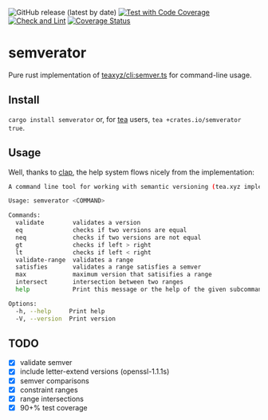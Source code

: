 ![GitHub release (latest by date)](https://img.shields.io/github/v/release/jhheider/semverator)
[![Test with Code Coverage](https://github.com/jhheider/semverator/actions/workflows/test.yml/badge.svg)](https://github.com/jhheider/semverator/actions/workflows/test.yml)
[![Check and Lint](https://github.com/jhheider/semverator/actions/workflows/check-and-lint.yaml/badge.svg)](https://github.com/jhheider/semverator/actions/workflows/check-and-lint.yaml)
[![Coverage Status](https://coveralls.io/repos/github/jhheider/semverator/badge.svg?branch=main)](https://coveralls.io/github/jhheider/semverator?branch=main)

# semverator

Pure rust implementation of [teaxyz/cli:semver.ts](https://github.com/teaxyz/cli/blob/main/src/utils/semver.ts) for command-line usage.

## Install

`cargo install semverator` or, for [tea](https://tea.xyz) users, `tea +crates.io/semverator true`.

## Usage

Well, thanks to [clap](https://github.com/clap-rs/clap), the help system flows nicely from the implementation:

```sh
A command line tool for working with semantic versioning (tea.xyz implementation)

Usage: semverator <COMMAND>

Commands:
  validate        validates a version
  eq              checks if two versions are equal
  neq             checks if two versions are not equal
  gt              checks if left > right
  lt              checks if left < right
  validate-range  validates a range
  satisfies       validates a range satisfies a semver
  max             maximum version that satisifies a range
  intersect       intersection between two ranges
  help            Print this message or the help of the given subcommand(s)

Options:
  -h, --help     Print help
  -V, --version  Print version
  ```

## TODO

- [x] validate semver
- [x] include letter-extend versions (openssl-1.1.1s)
- [x] semver comparisons
- [x] constraint ranges
- [x] range intersections
- [x] 90+% test coverage

